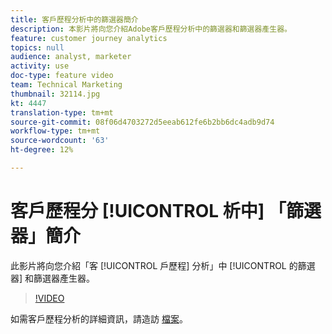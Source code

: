 ```yaml
---
title: 客戶歷程分析中的篩選器簡介
description: 本影片將向您介紹Adobe客戶歷程分析中的篩選器和篩選器產生器。
feature: customer journey analytics
topics: null
audience: analyst, marketer
activity: use
doc-type: feature video
team: Technical Marketing
thumbnail: 32114.jpg
kt: 4447
translation-type: tm+mt
source-git-commit: 08f06d4703272d5eeab612fe6b2bb6dc4adb9d74
workflow-type: tm+mt
source-wordcount: '63'
ht-degree: 12%

---
```



# 客戶歷程分 [!UICONTROL 析中] 「篩選器」簡介

此影片將向您介紹「客 [!UICONTROL 戶歷程] 分析」中 [!UICONTROL 的篩選器] 和篩選器產生器。

>[!VIDEO](https://video.tv.adobe.com/v/32114/?quality=12)

如需客戶歷程分析的詳細資訊，請造訪 [檔案](https://docs.adobe.com/content/help/zh-Hant/analytics-platform/using/cja-landing.html)。
